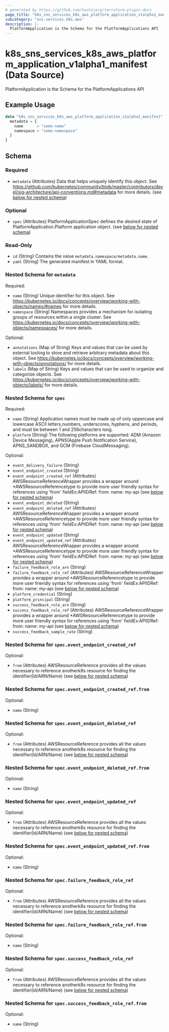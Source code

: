 ```yaml
---
# generated by https://github.com/hashicorp/terraform-plugin-docs
page_title: "k8s_sns_services_k8s_aws_platform_application_v1alpha1_manifest Data Source - terraform-provider-k8s"
subcategory: "sns.services.k8s.aws"
description: |-
  PlatformApplication is the Schema for the PlatformApplications API
---
```


# k8s_sns_services_k8s_aws_platform_application_v1alpha1_manifest (Data Source)

PlatformApplication is the Schema for the PlatformApplications API

## Example Usage

```terraform
data "k8s_sns_services_k8s_aws_platform_application_v1alpha1_manifest" "example" {
  metadata = {
    name      = "some-name"
    namespace = "some-namespace"
  }
}
```

<!-- schema generated by tfplugindocs -->
## Schema

### Required

- `metadata` (Attributes) Data that helps uniquely identify this object. See https://github.com/kubernetes/community/blob/master/contributors/devel/sig-architecture/api-conventions.md#metadata for more details. (see [below for nested schema](#nestedatt--metadata))

### Optional

- `spec` (Attributes) PlatformApplicationSpec defines the desired state of PlatformApplication.Platform application object. (see [below for nested schema](#nestedatt--spec))

### Read-Only

- `id` (String) Contains the value `metadata.namespace/metadata.name`.
- `yaml` (String) The generated manifest in YAML format.

<a id="nestedatt--metadata"></a>
### Nested Schema for `metadata`

Required:

- `name` (String) Unique identifier for this object. See https://kubernetes.io/docs/concepts/overview/working-with-objects/names/#names for more details.
- `namespace` (String) Namespaces provides a mechanism for isolating groups of resources within a single cluster. See https://kubernetes.io/docs/concepts/overview/working-with-objects/namespaces/ for more details.

Optional:

- `annotations` (Map of String) Keys and values that can be used by external tooling to store and retrieve arbitrary metadata about this object. See https://kubernetes.io/docs/concepts/overview/working-with-objects/annotations/ for more details.
- `labels` (Map of String) Keys and values that can be used to organize and categorize objects. See https://kubernetes.io/docs/concepts/overview/working-with-objects/labels/ for more details.


<a id="nestedatt--spec"></a>
### Nested Schema for `spec`

Required:

- `name` (String) Application names must be made up of only uppercase and lowercase ASCII letters,numbers, underscores, hyphens, and periods, and must be between 1 and 256characters long.
- `platform` (String) The following platforms are supported: ADM (Amazon Device Messaging), APNS(Apple Push Notification Service), APNS_SANDBOX, and GCM (Firebase CloudMessaging).

Optional:

- `event_delivery_failure` (String)
- `event_endpoint_created` (String)
- `event_endpoint_created_ref` (Attributes) AWSResourceReferenceWrapper provides a wrapper around *AWSResourceReferencetype to provide more user friendly syntax for references using 'from' fieldEx:APIIDRef:	from:	  name: my-api (see [below for nested schema](#nestedatt--spec--event_endpoint_created_ref))
- `event_endpoint_deleted` (String)
- `event_endpoint_deleted_ref` (Attributes) AWSResourceReferenceWrapper provides a wrapper around *AWSResourceReferencetype to provide more user friendly syntax for references using 'from' fieldEx:APIIDRef:	from:	  name: my-api (see [below for nested schema](#nestedatt--spec--event_endpoint_deleted_ref))
- `event_endpoint_updated` (String)
- `event_endpoint_updated_ref` (Attributes) AWSResourceReferenceWrapper provides a wrapper around *AWSResourceReferencetype to provide more user friendly syntax for references using 'from' fieldEx:APIIDRef:	from:	  name: my-api (see [below for nested schema](#nestedatt--spec--event_endpoint_updated_ref))
- `failure_feedback_role_arn` (String)
- `failure_feedback_role_ref` (Attributes) AWSResourceReferenceWrapper provides a wrapper around *AWSResourceReferencetype to provide more user friendly syntax for references using 'from' fieldEx:APIIDRef:	from:	  name: my-api (see [below for nested schema](#nestedatt--spec--failure_feedback_role_ref))
- `platform_credential` (String)
- `platform_principal` (String)
- `success_feedback_role_arn` (String)
- `success_feedback_role_ref` (Attributes) AWSResourceReferenceWrapper provides a wrapper around *AWSResourceReferencetype to provide more user friendly syntax for references using 'from' fieldEx:APIIDRef:	from:	  name: my-api (see [below for nested schema](#nestedatt--spec--success_feedback_role_ref))
- `success_feedback_sample_rate` (String)

<a id="nestedatt--spec--event_endpoint_created_ref"></a>
### Nested Schema for `spec.event_endpoint_created_ref`

Optional:

- `from` (Attributes) AWSResourceReference provides all the values necessary to reference anotherk8s resource for finding the identifier(Id/ARN/Name) (see [below for nested schema](#nestedatt--spec--event_endpoint_created_ref--from))

<a id="nestedatt--spec--event_endpoint_created_ref--from"></a>
### Nested Schema for `spec.event_endpoint_created_ref.from`

Optional:

- `name` (String)



<a id="nestedatt--spec--event_endpoint_deleted_ref"></a>
### Nested Schema for `spec.event_endpoint_deleted_ref`

Optional:

- `from` (Attributes) AWSResourceReference provides all the values necessary to reference anotherk8s resource for finding the identifier(Id/ARN/Name) (see [below for nested schema](#nestedatt--spec--event_endpoint_deleted_ref--from))

<a id="nestedatt--spec--event_endpoint_deleted_ref--from"></a>
### Nested Schema for `spec.event_endpoint_deleted_ref.from`

Optional:

- `name` (String)



<a id="nestedatt--spec--event_endpoint_updated_ref"></a>
### Nested Schema for `spec.event_endpoint_updated_ref`

Optional:

- `from` (Attributes) AWSResourceReference provides all the values necessary to reference anotherk8s resource for finding the identifier(Id/ARN/Name) (see [below for nested schema](#nestedatt--spec--event_endpoint_updated_ref--from))

<a id="nestedatt--spec--event_endpoint_updated_ref--from"></a>
### Nested Schema for `spec.event_endpoint_updated_ref.from`

Optional:

- `name` (String)



<a id="nestedatt--spec--failure_feedback_role_ref"></a>
### Nested Schema for `spec.failure_feedback_role_ref`

Optional:

- `from` (Attributes) AWSResourceReference provides all the values necessary to reference anotherk8s resource for finding the identifier(Id/ARN/Name) (see [below for nested schema](#nestedatt--spec--failure_feedback_role_ref--from))

<a id="nestedatt--spec--failure_feedback_role_ref--from"></a>
### Nested Schema for `spec.failure_feedback_role_ref.from`

Optional:

- `name` (String)



<a id="nestedatt--spec--success_feedback_role_ref"></a>
### Nested Schema for `spec.success_feedback_role_ref`

Optional:

- `from` (Attributes) AWSResourceReference provides all the values necessary to reference anotherk8s resource for finding the identifier(Id/ARN/Name) (see [below for nested schema](#nestedatt--spec--success_feedback_role_ref--from))

<a id="nestedatt--spec--success_feedback_role_ref--from"></a>
### Nested Schema for `spec.success_feedback_role_ref.from`

Optional:

- `name` (String)
